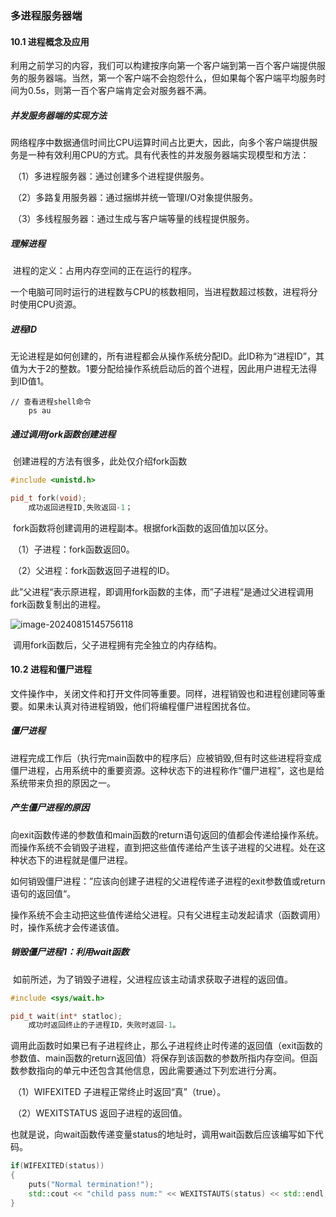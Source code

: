 ### 多进程服务器端

#### 10.1 进程概念及应用

​		利用之前学习的内容，我们可以构建按序向第一个客户端到第一百个客户端提供服务的服务器端。当然，第一个客户端不会抱怨什么，但如果每个客户端平均服务时间为0.5s，则第一百个客户端肯定会对服务器不满。



##### 并发服务器端的实现方法

​		网络程序中数据通信时间比CPU运算时间占比更大，因此，向多个客户端提供服务是一种有效利用CPU的方式。具有代表性的并发服务器端实现模型和方法：

​		（1）多进程服务器：通过创建多个进程提供服务。

​		（2）多路复用服务器：通过捆绑并统一管理I/O对象提供服务。

​		（3）多线程服务器：通过生成与客户端等量的线程提供服务。



##### 理解进程

​		进程的定义：占用内存空间的正在运行的程序。

​		一个电脑可同时运行的进程数与CPU的核数相同，当进程数超过核数，进程将分时使用CPU资源。



##### 进程ID

​		无论进程是如何创建的，所有进程都会从操作系统分配ID。此ID称为“进程ID”，其值为大于2的整数。1要分配给操作系统启动后的首个进程，因此用户进程无法得到ID值1。

```shell
// 查看进程shell命令
	ps au 
```



##### 通过调用fork函数创建进程

​		创建进程的方法有很多，此处仅介绍fork函数

```c++
#include <unistd.h>

pid_t fork(void);
	成功返回进程ID,失败返回-1；

```

​		fork函数将创建调用的进程副本。根据fork函数的返回值加以区分。

​		（1）子进程：fork函数返回0。

​		（2）父进程：fork函数返回子进程的ID。

​		此”父进程“表示原进程，即调用fork函数的主体，而”子进程“是通过父进程调用fork函数复制出的进程。

![image-20240815145756118](C:\Users\Wangjn\AppData\Roaming\Typora\typora-user-images\image-20240815145756118.png)

​		调用fork函数后，父子进程拥有完全独立的内存结构。



#### 10.2 进程和僵尸进程

​		文件操作中，关闭文件和打开文件同等重要。同样，进程销毁也和进程创建同等重要。如果未认真对待进程销毁，他们将编程僵尸进程困扰各位。



##### 僵尸进程

​		进程完成工作后（执行完main函数中的程序后）应被销毁,但有时这些进程将变成僵尸进程，占用系统中的重要资源。这种状态下的进程称作“僵尸进程”，这也是给系统带来负担的原因之一。



##### 产生僵尸进程的原因

​		向exit函数传递的参数值和main函数的return语句返回的值都会传递给操作系统。而操作系统不会销毁子进程，直到把这些值传递给产生该子进程的父进程。处在这种状态下的进程就是僵尸进程。

​		如何销毁僵尸进程：”应该向创建子进程的父进程传递子进程的exit参数值或return语句的返回值“。

​		操作系统不会主动把这些值传递给父进程。只有父进程主动发起请求（函数调用）时，操作系统才会传递该值。



##### 销毁僵尸进程1：利用wait函数

​		如前所述，为了销毁子进程，父进程应该主动请求获取子进程的返回值。

```c++
#include <sys/wait.h>

pid_t wait(int* statloc);
	成功时返回终止的子进程ID，失败时返回-1。
```

​		调用此函数时如果已有子进程终止，那么子进程终止时传递的返回值（exit函数的参数值、main函数的return返回值）将保存到该函数的参数所指内存空间。但函数参数指向的单元中还包含其他信息，因此需要通过下列宏进行分离。

​		（1）WIFEXITED 子进程正常终止时返回“真”（true）。

​		（2）WEXITSTATUS 返回子进程的返回值。



​		也就是说，向wait函数传递变量status的地址时，调用wait函数后应该编写如下代码。

```c++
if(WIFEXITED(status))
{
	puts("Normal termination!");
	std::cout << "child pass num:" << WEXITSTAUTS(status) << std::endl;
}
```

